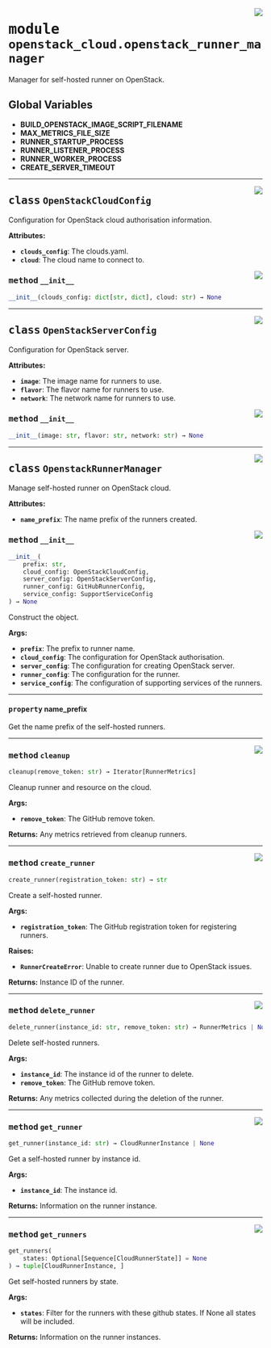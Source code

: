 <!-- markdownlint-disable -->

<a href="../src/openstack_cloud/openstack_runner_manager.py#L0"><img align="right" style="float:right;" src="https://img.shields.io/badge/-source-cccccc?style=flat-square"></a>

# <kbd>module</kbd> `openstack_cloud.openstack_runner_manager`
Manager for self-hosted runner on OpenStack. 

**Global Variables**
---------------
- **BUILD_OPENSTACK_IMAGE_SCRIPT_FILENAME**
- **MAX_METRICS_FILE_SIZE**
- **RUNNER_STARTUP_PROCESS**
- **RUNNER_LISTENER_PROCESS**
- **RUNNER_WORKER_PROCESS**
- **CREATE_SERVER_TIMEOUT**


---

<a href="../src/openstack_cloud/openstack_runner_manager.py#L67"><img align="right" style="float:right;" src="https://img.shields.io/badge/-source-cccccc?style=flat-square"></a>

## <kbd>class</kbd> `OpenStackCloudConfig`
Configuration for OpenStack cloud authorisation information. 



**Attributes:**
 
 - <b>`clouds_config`</b>:  The clouds.yaml. 
 - <b>`cloud`</b>:  The cloud name to connect to. 

<a href="../<string>"><img align="right" style="float:right;" src="https://img.shields.io/badge/-source-cccccc?style=flat-square"></a>

### <kbd>method</kbd> `__init__`

```python
__init__(clouds_config: dict[str, dict], cloud: str) → None
```









---

<a href="../src/openstack_cloud/openstack_runner_manager.py#L80"><img align="right" style="float:right;" src="https://img.shields.io/badge/-source-cccccc?style=flat-square"></a>

## <kbd>class</kbd> `OpenStackServerConfig`
Configuration for OpenStack server. 



**Attributes:**
 
 - <b>`image`</b>:  The image name for runners to use. 
 - <b>`flavor`</b>:  The flavor name for runners to use. 
 - <b>`network`</b>:  The network name for runners to use. 

<a href="../<string>"><img align="right" style="float:right;" src="https://img.shields.io/badge/-source-cccccc?style=flat-square"></a>

### <kbd>method</kbd> `__init__`

```python
__init__(image: str, flavor: str, network: str) → None
```









---

<a href="../src/openstack_cloud/openstack_runner_manager.py#L108"><img align="right" style="float:right;" src="https://img.shields.io/badge/-source-cccccc?style=flat-square"></a>

## <kbd>class</kbd> `OpenstackRunnerManager`
Manage self-hosted runner on OpenStack cloud. 



**Attributes:**
 
 - <b>`name_prefix`</b>:  The name prefix of the runners created. 

<a href="../src/openstack_cloud/openstack_runner_manager.py#L116"><img align="right" style="float:right;" src="https://img.shields.io/badge/-source-cccccc?style=flat-square"></a>

### <kbd>method</kbd> `__init__`

```python
__init__(
    prefix: str,
    cloud_config: OpenStackCloudConfig,
    server_config: OpenStackServerConfig,
    runner_config: GitHubRunnerConfig,
    service_config: SupportServiceConfig
) → None
```

Construct the object. 



**Args:**
 
 - <b>`prefix`</b>:  The prefix to runner name. 
 - <b>`cloud_config`</b>:  The configuration for OpenStack authorisation. 
 - <b>`server_config`</b>:  The configuration for creating OpenStack server. 
 - <b>`runner_config`</b>:  The configuration for the runner. 
 - <b>`service_config`</b>:  The configuration of supporting services of the runners. 


---

#### <kbd>property</kbd> name_prefix

Get the name prefix of the self-hosted runners. 



---

<a href="../src/openstack_cloud/openstack_runner_manager.py#L263"><img align="right" style="float:right;" src="https://img.shields.io/badge/-source-cccccc?style=flat-square"></a>

### <kbd>method</kbd> `cleanup`

```python
cleanup(remove_token: str) → Iterator[RunnerMetrics]
```

Cleanup runner and resource on the cloud. 



**Args:**
 
 - <b>`remove_token`</b>:  The GitHub remove token. 



**Returns:**
 Any metrics retrieved from cleanup runners. 

---

<a href="../src/openstack_cloud/openstack_runner_manager.py#L144"><img align="right" style="float:right;" src="https://img.shields.io/badge/-source-cccccc?style=flat-square"></a>

### <kbd>method</kbd> `create_runner`

```python
create_runner(registration_token: str) → str
```

Create a self-hosted runner. 



**Args:**
 
 - <b>`registration_token`</b>:  The GitHub registration token for registering runners. 



**Raises:**
 
 - <b>`RunnerCreateError`</b>:  Unable to create runner due to OpenStack issues. 



**Returns:**
 Instance ID of the runner. 

---

<a href="../src/openstack_cloud/openstack_runner_manager.py#L237"><img align="right" style="float:right;" src="https://img.shields.io/badge/-source-cccccc?style=flat-square"></a>

### <kbd>method</kbd> `delete_runner`

```python
delete_runner(instance_id: str, remove_token: str) → RunnerMetrics | None
```

Delete self-hosted runners. 



**Args:**
 
 - <b>`instance_id`</b>:  The instance id of the runner to delete. 
 - <b>`remove_token`</b>:  The GitHub remove token. 



**Returns:**
 Any metrics collected during the deletion of the runner. 

---

<a href="../src/openstack_cloud/openstack_runner_manager.py#L185"><img align="right" style="float:right;" src="https://img.shields.io/badge/-source-cccccc?style=flat-square"></a>

### <kbd>method</kbd> `get_runner`

```python
get_runner(instance_id: str) → CloudRunnerInstance | None
```

Get a self-hosted runner by instance id. 



**Args:**
 
 - <b>`instance_id`</b>:  The instance id. 



**Returns:**
 Information on the runner instance. 

---

<a href="../src/openstack_cloud/openstack_runner_manager.py#L207"><img align="right" style="float:right;" src="https://img.shields.io/badge/-source-cccccc?style=flat-square"></a>

### <kbd>method</kbd> `get_runners`

```python
get_runners(
    states: Optional[Sequence[CloudRunnerState]] = None
) → tuple[CloudRunnerInstance, ]
```

Get self-hosted runners by state. 



**Args:**
 
 - <b>`states`</b>:  Filter for the runners with these github states. If None all states will be  included. 



**Returns:**
 Information on the runner instances. 


